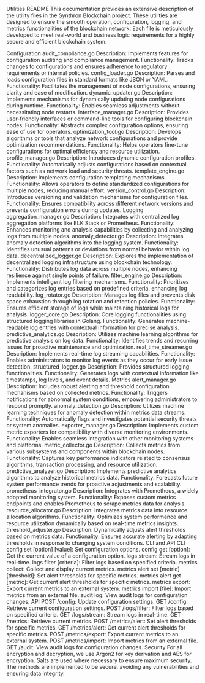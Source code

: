 Utilities README
This documentation provides an extensive description of the utility files in the Synthron Blockchain project. These utilities are designed to ensure the smooth operation, configuration, logging, and metrics functionalities of the blockchain network. Each file is meticulously developed to meet real-world and business logic requirements for a highly secure and efficient blockchain system.

Configuration
audit_compliance.go
Description: Implements features for configuration auditing and compliance management.
Functionality: Tracks changes to configurations and ensures adherence to regulatory requirements or internal policies.
config_loader.go
Description: Parses and loads configuration files in standard formats like JSON or YAML.
Functionality: Facilitates the management of node configurations, ensuring clarity and ease of modification.
dynamic_updater.go
Description: Implements mechanisms for dynamically updating node configurations during runtime.
Functionality: Enables seamless adjustments without necessitating node restarts.
interface_manager.go
Description: Provides user-friendly interfaces or command-line tools for configuring blockchain nodes.
Functionality: Abstracts complex configuration options, ensuring ease of use for operators.
optimization_tool.go
Description: Develops algorithms or tools that analyze network configurations and provide optimization recommendations.
Functionality: Helps operators fine-tune configurations for optimal efficiency and resource utilization.
profile_manager.go
Description: Introduces dynamic configuration profiles.
Functionality: Automatically adjusts configurations based on contextual factors such as network load and security threats.
template_engine.go
Description: Implements configuration templating mechanisms.
Functionality: Allows operators to define standardized configurations for multiple nodes, reducing manual effort.
version_control.go
Description: Introduces versioning and validation mechanisms for configuration files.
Functionality: Ensures compatibility across different network versions and prevents configuration errors during updates.
Logging
aggregation_manager.go
Description: Integrates with centralized log aggregation platforms like ELK Stack or Prometheus.
Functionality: Enhances monitoring and analysis capabilities by collecting and analyzing logs from multiple nodes.
anomaly_detector.go
Description: Integrates anomaly detection algorithms into the logging system.
Functionality: Identifies unusual patterns or deviations from normal behavior within log data.
decentralized_logger.go
Description: Explores the implementation of decentralized logging infrastructure using blockchain technology.
Functionality: Distributes log data across multiple nodes, enhancing resilience against single points of failure.
filter_engine.go
Description: Implements intelligent log filtering mechanisms.
Functionality: Prioritizes and categorizes log entries based on predefined criteria, enhancing log readability.
log_rotator.go
Description: Manages log files and prevents disk space exhaustion through log rotation and retention policies.
Functionality: Ensures efficient storage of logs while maintaining historical logs for analysis.
logger_core.go
Description: Core logging functionalities using structured logging libraries in Golang.
Functionality: Generates machine-readable log entries with contextual information for precise analysis.
predictive_analytics.go
Description: Utilizes machine learning algorithms for predictive analysis on log data.
Functionality: Identifies trends and recurring issues for proactive maintenance and optimization.
real_time_streamer.go
Description: Implements real-time log streaming capabilities.
Functionality: Enables administrators to monitor log events as they occur for early issue detection.
structured_logger.go
Description: Provides structured logging functionalities.
Functionality: Generates logs with contextual information like timestamps, log levels, and event details.
Metrics
alert_manager.go
Description: Includes robust alerting and threshold configuration mechanisms based on collected metrics.
Functionality: Triggers notifications for abnormal system conditions, empowering administrators to respond promptly.
anomaly_detection.go
Description: Utilizes machine learning techniques for anomaly detection within metrics data streams.
Functionality: Automatically flags and investigates potential security threats or system anomalies.
exporter_manager.go
Description: Implements custom metric exporters for compatibility with diverse monitoring environments.
Functionality: Enables seamless integration with other monitoring systems and platforms.
metric_collector.go
Description: Collects metrics from various subsystems and components within blockchain nodes.
Functionality: Captures key performance indicators related to consensus algorithms, transaction processing, and resource utilization.
predictive_analyzer.go
Description: Implements predictive analytics algorithms to analyze historical metrics data.
Functionality: Forecasts future system performance trends for proactive adjustments and scalability.
prometheus_integrator.go
Description: Integrates with Prometheus, a widely adopted monitoring system.
Functionality: Exposes custom metrics endpoints and enables Prometheus to scrape metrics data for analysis.
resource_allocator.go
Description: Integrates metrics data into resource allocation algorithms.
Functionality: Optimizes system performance and resource utilization dynamically based on real-time metrics insights.
threshold_adjuster.go
Description: Dynamically adjusts alert thresholds based on metrics data.
Functionality: Ensures accurate alerting by adapting thresholds in response to changing system conditions.
CLI and API
CLI
config set [option] [value]: Set configuration options.
config get [option]: Get the current value of a configuration option.
logs stream: Stream logs in real-time.
logs filter [criteria]: Filter logs based on specified criteria.
metrics collect: Collect and display current metrics.
metrics alert set [metric] [threshold]: Set alert thresholds for specific metrics.
metrics alert get [metric]: Get current alert thresholds for specific metrics.
metrics export: Export current metrics to an external system.
metrics import [file]: Import metrics from an external file.
audit log: View audit logs for configuration changes.
API
POST /config: Update configuration settings.
GET /config: Retrieve current configuration settings.
POST /logs/filter: Filter logs based on specified criteria.
GET /logs/stream: Stream logs in real-time.
GET /metrics: Retrieve current metrics.
POST /metrics/alert: Set alert thresholds for specific metrics.
GET /metrics/alert: Get current alert thresholds for specific metrics.
POST /metrics/export: Export current metrics to an external system.
POST /metrics/import: Import metrics from an external file.
GET /audit: View audit logs for configuration changes.
Security
For all encryption and decryption, we use Argon2 for key derivation and AES for encryption. Salts are used where necessary to ensure maximum security. The methods are implemented to be secure, avoiding any vulnerabilities and ensuring data integrity.


